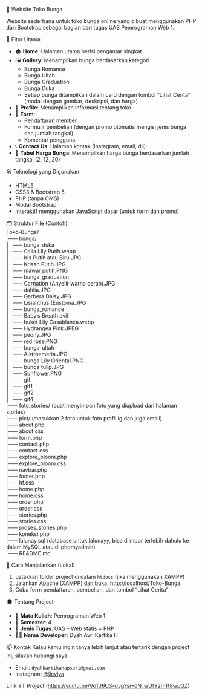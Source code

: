 💐 Website Toko Bunga

Website sederhana untuk toko bunga online yang dibuat menggunakan PHP dan Bootstrap sebagai bagian dari tugas UAS Pemrograman Web 1.

🌟 Fitur Utama
- 🏠 **Home**: Halaman utama berisi pengantar singkat
- 🖼️ **Gallery**: Menampilkan bunga berdasarkan kategori
  - Bunga Romance
  - Bunga Ultah
  - Bunga Graduation
  - Bunga Duka
  - Setiap bunga ditampilkan dalam card dengan tombol “Lihat Cerita” (modal dengan gambar, deskripsi, dan harga)
- 👤 **Profile**: Menampilkan informasi tentang toko
- 📝 **Form**:
  - Pendaftaran member
  - Formulir pembelian (dengan promo otomatis mengisi jenis bunga dan jumlah tangkai)
  - Komentar pengguna
- 📞 **Contact Us**: Halaman kontak (Instagram, email, dll)
- 🧾 **Tabel Harga Bunga**: Menampilkan harga bunga berdasarkan jumlah tangkai (2, 12, 20)

🛠️ Teknologi yang Digunakan
- HTML5
- CSS3 & Bootstrap 5
- PHP (tanpa CMS)
- Modal Bootstrap
- Interaktif menggunakan JavaScript dasar (untuk form dan promo)

🗂️ Struktur File (Contoh) <br>
Toko-Bunga/ <br>
├── bunga/ <br>
│ └── bunga_duka <br>
│    └── Calla Lily Putih.webp <br>
│    └── Iris Putih atau Biru.JPG <br>
│    └── Krisan Putih.JPG <br>
│    └── mawar putih.PNG <br>
│ └── bunga_graduation <br>
│    └── Carnation (Anyelir warna cerah).JPG <br>
│    └── dahlia.JPG <br>
│    └── Garbera Daisy.JPG <br>
│    └── Lisianthus (Eustoma.JPG <br>
│ └── bunga_romance <br>
│    └── Baby’s Breath.avif <br>
│    └── buket Lily Casablanca.webp <br>
│    └── Hydrangea Pink.JPEG <br>
│    └── peony.JPG <br>
│    └── red rose.PNG <br>
│ └── bunga_ultah <br>
│    └── Alstroemeria.JPG <br>
│    └── bunga Lily Oriental.PNG <br>
│    └── bunga tulip.JPG <br>
│    └── Sunflower.PNG <br>
│ └── gif <br>
│    └── gif1 <br>
│    └── gif2 <br>
│    └── gif4 <br>
├── foto_stories/ (buat menyimpan foto yang diupload dari halaman stories) <br>
├── pict/ (masukkan 2 foto untuk foto profil ig dan juga email) <br>
├── about.php <br>
├── about.css <br>
├── form.php <br>
├── contact.php <br>
├── contact.css <br>
├── explore_bloom.php <br>
├── explore_bloom.css <br>
├── navbar.php <br>
├── footer.php <br>
├── hf.css <br>
├── home.php <br>
├── home.css <br>
├── order.php <br>
├── order.css <br>
├── stories.php <br>
├── stories.css <br>
├── proses_stories.php <br>
├── koneksi.php <br>
├── lalunay.sql (database untuk lalunayy, bisa diimpor terlebih dahulu ke dalam MySQL atau di phpmyadmin) <br>
└── README.md <br>

📌 Cara Menjalankan (Lokal)
1. Letakkan folder project di dalam `htdocs` (jika menggunakan XAMPP)
2. Jalankan Apache (XAMPP) dan buka: http://localhost/Toko-Bunga
3. Coba form pendaftaran, pembelian, dan tombol “Lihat Cerita”

🎓 Tentang Project
- 🎯 **Mata Kuliah**: Pemrograman Web 1
- 📅 **Semester**: 4
- 📌 **Jenis Tugas**: UAS – Web statis + PHP
- 🧑‍🎓 **Nama Developer**: Dyah Avri Kartika H

📫 Kontak
Kalau kamu ingin tanya lebih lanjut atau tertarik dengan project ini, silakan hubungi saya:
- Email: `dyahkartikahapsari@gmai.com`
- Instagram: [@lievlya](https://instagram.com/lievlya)

Link YT Project (https://youtu.be/VoTJ6U3-dJg?si=dN_wUfYzmTt8wpGZ)
